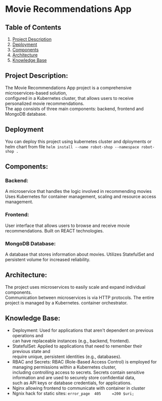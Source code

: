 # Movie Recommendations App

## Table of Contents
1. [Project Description](#project-description)
2. [Deployment](#Deployment)
3. [Components](#components)
4. [Architecture](#architecture)
5. [Knowledge Base](#knowledge-base)

## Project Description:
The Movie Recommendations App project is a comprehensive microservices-based solution,<br /> 
configured in a Kubernetes cluster, that allows users to receive personalized movie recommendations. <br />
The app consists of three main components: backend, frontend and MongoDB database.

## Deployment
You can deploy this project using kubernetes cluster and dployments or helm chart from file ```helm install --name robot-shop --namespace robot-shop .```

## Components:
  ### Backend:
  A microservice that handles the logic involved in recommending movies 
  Uses Kubernetes for container management, scaling and resource access management. 

  ### Frontend:
  User interface that allows users to browse and receive movie recommendations.
  Built on REACT technologies.

  ### MongoDB Database:
  A database that stores information about movies.
  Utilizes StatefulSet and persistent volume for increased reliability.

## Architecture:
The project uses microservices to easily scale and expand individual components.<br />
Communication between microservices is via HTTP protocols. The entire project is managed by a Kubernetes. container orchestrator.

## Knowledge Base:
- Deployment: Used for applications that aren't dependent on previous operations and<br />can have replaceable instances (e.g., backend, frontend).
- StatefulSet: Applied to applications that need to remember their previous state and<br />require unique, persistent identities (e.g., databases).
- RBAC and Secrets: RBAC (Role-Based Access Control) is employed for managing permissions within a Kubernetes cluster,<br /> including controlling access to secrets. Secrets contain sensitive information and are used to securely store confidential data,<br /> such as API keys or database credentials, for applications.
- Nginx allowing frontend to communicate with container in cluster
- Ngnix hack for static sites: ```error_page  405     =200 $uri;```